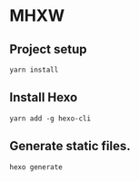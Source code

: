 # MHXW

## Project setup
```
yarn install
```

## Install Hexo

```shell
yarn add -g hexo-cli
```

## Generate static files.

```shell
hexo generate
```